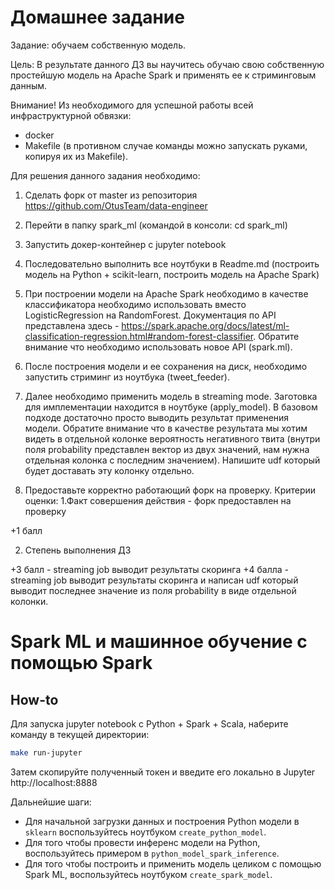 # Домашнее задание

Задание: обучаем собственную модель.

Цель: В результате данного ДЗ вы научитесь обучаю свою собственную простейшую модель на Apache Spark и применять ее к стриминговым данным.

Внимание!
Из необходимого для успешной работы всей инфраструктурной обвязки:
- docker
- Makefile (в противном случае команды можно запускать руками, копируя их из Makefile).

Для решения данного задания необходимо:
1. Сделать форк от master из репозитория https://github.com/OtusTeam/data-engineer
2. Перейти в папку spark_ml (командой в консоли: cd spark_ml)
3. Запустить докер-контейнер с jupyter notebook
4. Последовательно выполнить все ноутбуки в Readme.md (построить модель на Python + scikit-learn, построить модель на Apache Spark)
5. При построении модели на Apache Spark необходимо в качестве классификатора необходимо использовать вместо LogisticRegression на RandomForest.
Документация по API представлена здесь - https://spark.apache.org/docs/latest/ml-classification-regression.html#random-forest-classifier. Обратите внимание что необходимо использовать новое API (spark.ml).

6. После построения модели и ее сохранения на диск, необходимо запустить стриминг из ноутбука (tweet_feeder).
7. Далее необходимо применить модель в streaming mode. Заготовка для имплементации находится в ноутбуке (apply_model). В базовом подходе достаточно просто выводить результат применения модели. Обратите внимание что в качестве результата мы хотим видеть в отдельной колонке вероятность негативного твита (внутри поля probability представлен вектор из двух значений, нам нужна отдельная колонка с последним значением). Напишите udf который будет доставать эту колонку отдельно.
8. Предоставьте корректно работающий форк на проверку.
Критерии оценки: 1.Факт совершения действия - форк предоставлен на проверку

+1 балл

2. Степень выполнения ДЗ

+3 балл - streaming job выводит результаты скоринга
+4 балла - streaming job выводит результаты скоринга и написан udf который выводит последнее значение из поля probability в виде отдельной колонки.

# Spark ML и машинное обучение с помощью Spark 

## How-to 

Для запуска jupyter notebook с Python + Spark + Scala, наберите команду в текущей директории:
```bash
make run-jupyter
```

Затем скопируйте полученный токен и введите его локально в Jupyter http://localhost:8888

Дальнейшие шаги:
- Для начальной загрузки данных и построения Python модели в `sklearn` воспользуйтесь ноутбуком `create_python_model`.
- Для того чтобы провести инференс модели на Python, воспользуйтесь примером в `python_model_spark_inference`.
- Для того чтобы построить и применить модель целиком с помощью Spark ML, воспользуйтесь ноутбуком `create_spark_model`.


